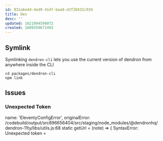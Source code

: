 ```yaml
---
id: 832a6e4d-4ed9-414f-baa8-d2f20432c934
title: Dev
desc: ''
updated: 1621994598072
created: 1609350672493
---
```



## Symlink
Symlinking `dendron-cli` lets you use the current version of dendron from anywhere inside the CLI

```
cd packages/dendron-cli
npm link
```

## Issues

### Unexpected Token
  name: 'EleventyConfigError',
  originalError:
   /codebuild/output/src896656404/src/staging/node_modules/@dendronhq/dendron-11ty/libs/utils.js:68
     static getUrl = (note) => {
   SyntaxError: Unexpected token =
